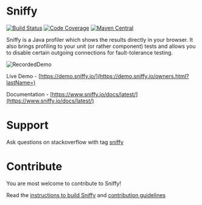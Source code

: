 Sniffy
============

[![Build Status](https://github.com/sniffy/sniffy/workflows/Build%20and%20deploy/badge.svg)](https://github.com/sniffy/sniffy/actions?query=workflow%3A%22Build+and+deploy%22)
[![Code Coverage](https://codecov.io/gh/sniffy/sniffy/branch/develop/graph/badge.svg)](https://codecov.io/gh/sniffy/sniffy)
[![Maven Central](https://maven-badges.herokuapp.com/maven-central/io.sniffy/sniffy/badge.svg?style=flat)](https://maven-badges.herokuapp.com/maven-central/io.sniffy/sniffy)

Sniffy is a Java profiler which shows the results directly in your browser.
It also brings profiling to your unit (or rather component) tests and allows you to disable certain outgoing connections for fault-tolerance testing.


![RecordedDemo](http://sniffy.io/demo.gif)

Live Demo - [https://demo.sniffy.io/](https://demo.sniffy.io/owners.html?lastName=)

Documentation - [https://www.sniffy.io/docs/latest/](https://www.sniffy.io/docs/latest/)

Support
============
Ask questions on stackoverflow with tag [sniffy](https://stackoverflow.com/questions/tagged/sniffy)

Contribute
============
You are most welcome to contribute to Sniffy!

Read the [instructions to build Sniffy](https://github.com/sniffy/sniffy/wiki/Building-Sniffy) and [contribution guidelines](https://github.com/sniffy/sniffy/blob/master/CONTRIBUTING.md)
